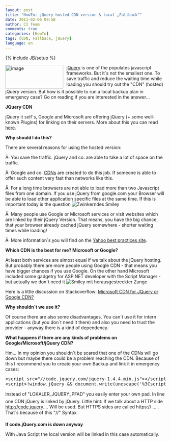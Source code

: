 ```yaml
---
layout: post
title: "HowTo: jQuery hosted CDN version & local „Fallback“"
date: 2011-02-06 09:58
author: CI Team
comments: true
categories: [HowTo]
tags: [CDN, Fallback, jQuery]
language: en
---
```

{% include JB/setup %}

  
  <p><a href="{{BASE_PATH}}/assets/wp-images-en/image120.png"><img style="background-image: none; border-bottom: 0px; border-left: 0px; margin: 0px 10px 0px 0px; padding-left: 0px; padding-right: 0px; display: inline; float: left; border-top: 0px; border-right: 0px; padding-top: 0px" title="image" border="0" alt="image" align="left" src="{{BASE_PATH}}/assets/wp-images-en/image_thumb29.png" width="182" height="74" /></a><a href="http://docs.jquery.com/Downloading_jQuery">jQuery</a> is one of the populates javascript frameworks. But it´s not the smallest one. To save traffic and reduce the waiting time while loading you should try out the "CDN" (hosted) jQuery version. But how is it possible to run a local backup plan in emergency case? Go on reading if you are interested in the answer...</p>  
  <!--more-->  <p><b>JQuery CDN</b></p>  <p>jQuery it self´s, Google and Microsoft are offering jQuery (+ some well-known Plugins) for linking on their servers. More about this you can read <a href="http://docs.jquery.com/Downloading_jQuery#CDN_Hosted_jQuery">here</a>.</p>  <p><b>Why should I do this?</b></p>  
  <p>There are several reasons for using the hosted version:</p>  <p>Â· You save the traffic. jQuery and co. are able to take a lot of space on the traffic.</p>  <p>Â· Google and co. <a href="http://en.wikipedia.org/wiki/Content_delivery_network">CDNs</a> are created to do this job. If someone is able to offer such content very fast than networks like this.</p>  <p>Â· For a long time browsers are not able to load more than two Javascript files from one domain. If you use jQuery from google.com your Browser will be able to load other application specific files at the same time. If this is important today is the question <img style="border-bottom-style: none; border-right-style: none; border-top-style: none; border-left-style: none" class="wlEmoticon wlEmoticon-winkingsmile" alt="Zwinkerndes Smiley" src="{{BASE_PATH}}/assets/wp-images-en/wlEmoticon-winkingsmile11.png" /></p>  <p>Â· Many people use Google or Microsoft services or visit websites which are linked by their jQuery Version. That means, you have the big chance, that your browser already cached jQuery somewhere - shorter waiting times while loading!</p>  <p>Â· More information´s you will find on the <a href="http://developer.yahoo.com/performance/rules.html">Yahoo best practices site</a>.</p>  <p><b>Which CDN is the best for me? Microsoft or Google? </b></p>  
  <p>At least both services are almost equal if we talk about the jQuery hosting. But probably there are more people using Google CDN - that means you have bigger chances if you use Google. On the other hand Microsoft included some gadgetry for ASP.NET developer with the Script Manager - but actually we don´t need it <img style="border-bottom-style: none; border-right-style: none; border-top-style: none; border-left-style: none" class="wlEmoticon wlEmoticon-smilewithtongueout" alt="Smiley mit herausgestreckter Zunge" src="{{BASE_PATH}}/assets/wp-images-en/wlEmoticon-smilewithtongueout.png" /></p>  <p>Here is a little discussion on Stackoverflow: <a href="http://stackoverflow.com/questions/1447184/microsoft-cdn-for-jquery-or-google-cdn">Microsoft CDN for JQuery or Google CDN?</a></p>  <p><b>Why shouldn´t we use it? </b></p>  
  <p>Of course there are also some disadvantages. You can´t use it for intern applications (but you don´t need it there) and also you need to trust the provider - anyway there is a kind of dependency. </p>  <p><b>What happens if there are any kinds of problems on Google/Microsoft/jQuery CDN?</b></p>  
  <p>Hm... In my opinion you shouldn´t be scared that one of the CDNs will go down but maybe there could be a problem reaching the CDN. Because of this I recommend you to create your own Backup and link it in emergency cases:</p>  <div style="padding-bottom: 0px; margin: 0px; padding-left: 0px; padding-right: 0px; display: inline; float: none; padding-top: 0px" id="scid:812469c5-0cb0-4c63-8c15-c81123a09de7:082465c2-6699-46ca-a086-1095a41e23fd" class="wlWriterEditableSmartContent"><pre name="code" class="c#">&lt;script src="//code.jquery.com/jquery-1.4.4.min.js"&gt;&lt;/script&gt;
&lt;script&gt;!window.jQuery &amp;&amp; document.write(unescape('%3Cscript src="LOKALER_JQUERY_PFAD"%3E%3C/script%3E'))&lt;/script&gt;</pre></div>

<p>Instead of "LOKALER_JQUERY_PFAD" you easily enter your own pad. In line one CDN jQuery is linked by jQuery. Little hint: If we talk about a HTTP side <a href="http://code.jquery">http://code.jquery</a>.... Will be used. But HTTPS sides are called https:// ... . That´s because of this "//" Syntax. </p>

<p><b>If code.jQuery.com is down anyway </b></p>

<p>With Java Script the local version will be linked in this case automatically. </p>
